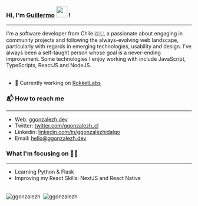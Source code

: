 ### Hi, I'm [Guillermo]() <img src='https://media.giphy.com/media/hvRJCLFzcasrR4ia7z/giphy.gif' width='30px'> !
<hr>
I'm a software developer from Chile 🇨🇱, a passionate about engaging in community projects and following the always-evolving web landscape, particularly with regards in emerging technologies, usability and design. I've always been a self-taught person whose goal is a never-ending improvement. Some technologies I enjoy working with include JavaScript, TypeScripts, ReactJS and NodeJS.
<br></br>

- 🔭 Currently working on [RokketLabs](https://www.rokketlabs.com/)

### 📬 How to reach me
<hr>

- Web: [ggonzalezh.dev][1]
- Twitter: [twitter.com/ggonzalezh_cl][2]
- Linkedin: [linkedin.com/in/ggonzalezhidalgo][3]
- Email: [hello@ggonzalezh.dev][4]

### What I'm focusing on 👨‍💻
<hr>

- Learning Python & Flask
- Improving my React Skills: NextJS and React Native 

<br/>
<div>
<img align="center" src="https://github-readme-stats.vercel.app/api/top-langs?username=ggonzalezh&&layout=compact" alt="ggonzalezh" />
&nbsp;<img align="center" src="https://github-readme-stats.vercel.app/api?username=ggonzalezh&count_private=true&show_icons=true&theme=default&disable_animations=true&custom_title=Stats" alt="ggonzalezh" />
</div>

<!--
**ggonzalezh/ggonzalezh** is a ✨ _special_ ✨ repository because its `README.md` (this file) appears on your GitHub profile.

Here are some ideas to get you started:

- 🔭 I’m currently working on ...
- 🌱 I’m currently learning ...
- 👯 I’m looking to collaborate on ...
- 🤔 I’m looking for help with ...
- 💬 Ask me about ...
- 📫 How to reach me: ...
- 😄 Pronouns: ...
- ⚡ Fun fact: ...
-->

[1]: https://ggonzalezh.dev
[2]: https://twitter.com/ggonzalezh_cl
[3]: https://www.linkedin.com/in/ggonzalezhidalgo
[4]: mailto:hello@ggonzalezh.dev